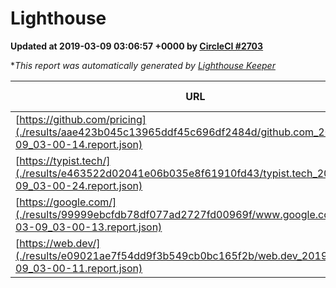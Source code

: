 
# Lighthouse

**Updated at 2019-03-09 03:06:57 +0000 by [CircleCI #2703](https://circleci.com/gh/ItinerisLtd/lighthouse-keeper-example/2703)**

**This report was automatically generated by [Lighthouse Keeper](https://github.com/itinerisltd/lighthouse-keeper)*

| URL | Performance | Accessibility | Best Practices | SEO | PWA | Updated At |
| --- | --- | --- | --- | --- | --- | --- |
| [https://github.com/pricing](./results/aae423b045c13965ddf45c696df2484d/github.com_2019-03-09_03-00-14.report.json) | 0.8 | 0.89 | 0.93 | 0.91 | 0.58 | 2019-03-09T03:00:14.210Z |
| [https://typist.tech/](./results/e463522d02041e06b035e8f61910fd43/typist.tech_2019-03-09_03-00-24.report.json) | 1 |  |  |  |  | 2019-03-09T03:00:24.194Z |
| [https://google.com/](./results/99999ebcfdb78df077ad2727fd00969f/www.google.com_2019-03-09_03-00-13.report.json) | 0.93 | 0.71 | 0.93 | 0.82 | 0.58 | 2019-03-09T03:00:13.035Z |
| [https://web.dev/](./results/e09021ae7f54dd9f3b549cb0bc165f2b/web.dev_2019-03-09_03-00-11.report.json) | 0.95 | 0.93 | 1 | 0.87 | 1 | 2019-03-09T03:00:11.064Z |
